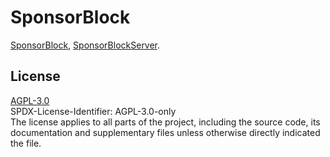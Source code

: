 # SponsorBlock
[SponsorBlock](https://github.com/ajayyy/SponsorBlock), [SponsorBlockServer](https://github.com/ajayyy/SponsorBlockServer).

## License
[AGPL-3.0](./LICENSE) \
SPDX-License-Identifier: AGPL-3.0-only \
The license applies to all parts of the project, including the source code, its documentation and supplementary files unless otherwise directly indicated the file.